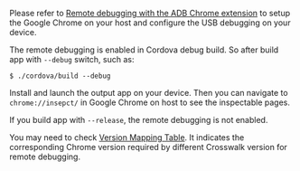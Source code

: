 Please refer to [Remote debugging with the ADB Chrome extension](https://developers.google.com/chrome-developer-tools/docs/remote-debugging#remote-debugging) to setup the Google Chrome on your host and configure the USB debugging on your device.

The remote debugging is enabled in Cordova debug build. So after build app with `--debug` switch, such as:

    $ ./cordova/build --debug

Install and launch the output app on your device. Then you can navigate to `chrome://insepct/` in Google Chrome on host to see the inspectable pages.

If you build app with `--release`, the remote debugging is not enabled.

You may need to check [Version Mapping Table](https://crosswalk-project.org/#wiki/Remote-debugging-on-android). It indicates the corresponding Chrome version required by different Crosswalk version for remote debugging.